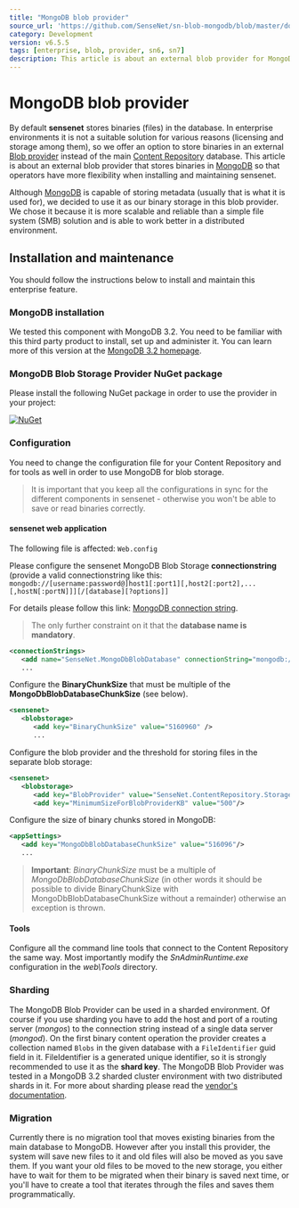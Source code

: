 ```yaml
---
title: "MongoDB blob provider"
source_url: 'https://github.com/SenseNet/sn-blob-mongodb/blob/master/docs/mongodb-provider.md'
category: Development
version: v6.5.5
tags: [enterprise, blob, provider, sn6, sn7]
description: This article is about an external blob provider for MongoDB.
---
```


# MongoDB blob provider

By default **sensenet** stores binaries (files) in the database. In enterprise environments it is not a suitable solution for various reasons (licensing and storage among them), so we offer an option to store binaries in an external [Blob provider](/docs/blob-provider/) instead of the main [Content Repository](/docs/content-repository) database. This article is about an external blob provider that stores binaries in [MongoDB](https://www.mongodb.com) so that operators have more flexibility when installing and maintaining sensenet. 

Although [MongoDB](https://www.mongodb.com) is capable of storing metadata (usually that is what it is used for), we decided to use it as our binary storage in this blob provider. We chose it because it is more scalable and reliable than a simple file system (SMB) solution and is able to work better in a distributed environment.

## Installation and maintenance

You should follow the instructions below to install and maintain this enterprise feature.

### MongoDB installation

We tested this component with MongoDB 3.2. You need to be familiar with this third party product to install, set up and administer it. You can learn more of this version at the [MongoDB 3.2 homepage](https://docs.mongodb.com/v3.2/).

### MongoDB Blob Storage Provider NuGet package

Please install the following NuGet package in order to use the provider in your project:

[![NuGet](https://img.shields.io/nuget/v/SenseNet.MongoDbBlobStorage.svg)](https://www.nuget.org/packages/SenseNet.MongoDbBlobStorage)

### Configuration

You need to change the configuration file for your Content Repository and for tools as well in order to use MongoDB for blob storage.

> It is important that you keep all the configurations in sync for the different components in sensenet - otherwise you won't be able to save or read binaries correctly.

#### sensenet web application

The following file is affected: `Web.config`

Please configure the sensenet MongoDB Blob Storage **connectionstring** (provide a valid connectionstring like this: `mongodb://[username:password@]host1[:port1][,host2[:port2],...[,hostN[:portN]]][/[database][?options]]` 

For details please follow this link: [MongoDB connection string](https://docs.mongodb.com/manual/reference/connection-string/).

> The only further constraint on it that the **database name is mandatory**.

```xml
<connectionStrings>
   <add name="SenseNet.MongoDbBlobDatabase" connectionString="mongodb://[hostname]:[port]/[database name]" />
   ...
```

Configure the **BinaryChunkSize** that must be multiple of the **MongoDbBlobDatabaseChunkSize** (see below).

```xml
<sensenet>
   <blobstorage>
      <add key="BinaryChunkSize" value="5160960" />
      ...
```

Configure the blob provider and the threshold for storing files in the separate blob storage:

```xml
<sensenet>
   <blobstorage>
      <add key="BlobProvider" value="SenseNet.ContentRepository.Storage.Data.MongoDbBlobStorage.MongoDbBlobProvider"/>|
      <add key="MinimumSizeForBlobProviderKB" value="500"/>
```

Configure the size of binary chunks stored in MongoDB:

```xml
<appSettings>
   <add key="MongoDbBlobDatabaseChunkSize" value="516096"/>
   ...
```

> **Important**: *BinaryChunkSize* must be a multiple of *MongoDbBlobDatabaseChunkSize* (in other words it should be possible to divide BinaryChunkSize with MongoDbBlobDatabaseChunkSize without a remainder) otherwise an exception is thrown.

#### Tools

Configure all the command line tools that connect to the Content Repository the same way. Most importantly modify the *SnAdminRuntime.exe* configuration in the *web\Tools* directory.

### Sharding

The MongoDB Blob Provider can be used in a sharded environment. Of course if you use sharding you have to add the host and port of a routing server (*mongos*) to the connection string instead of a single data server (*mongod*). On the first binary content operation the provider creates a collection named `Blobs` in the given database with a `FileIdentifier` guid field in it. FileIdentifier is a generated unique identifier, so it is strongly recommended to use it as the **shard key**. The MongoDB Blob Provider was tested in a MongoDB 3.2 sharded cluster environment with two distributed shards in it. For more about sharding please read the [vendor's documentation](https://docs.mongodb.com/manual/sharding/).

### Migration

Currently there is no migration tool that moves existing binaries from the main database to MongoDB. However after you install this provider, the system will save new files to it and old files will also be moved as you save them. If you want your old files to be moved to the new storage, you either have to wait for them to be migrated when their binary is saved next time, or you'll have to create a tool that iterates through the files and saves them programmatically.
